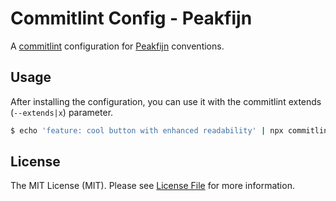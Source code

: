 # Commitlint Config - Peakfijn

A [commitlint](https://www.npmjs.com/package/commitlint) configuration for [Peakfijn](https://peakfijn.nl/) conventions.

## Usage

After installing the configuration, you can use it with the commitlint extends (`--extends|x`) parameter.

```bash
$ echo 'feature: cool button with enhanced readability' | npx commitlint -x peakfijn
```

## License

The MIT License (MIT). Please see [License File](LICENSE.md) for more information.

